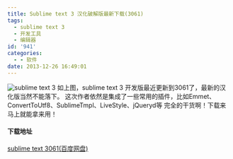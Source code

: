 ```yaml
---
title: Sublime text 3 汉化破解版最新下载(3061)
tags:
  - sublime text 3
  - 开发工具
  - 编辑器
id: '941'
categories:
  - - 软件
date: 2013-12-26 16:49:01
---
```


![sublime text 3](http://vsnote.test/wp-content/uploads/2013/12/2013-12-26_164654.png) 如上图，sublime text 3 开发版最近更新到3061了，最新的汉化版当然不能落下。 这次作者依然是集成了一些常用的插件，比如Emmet、ConvertToUtf8、SublimeTmpl、LiveStyle、jQueryd等 完全的干货啊！下载来马上就能拿来用！

#### 下载地址

[sublime text 3061(百度网盘)](http://pan.baidu.com/s/1ntpvFfz "sublime text 3061")